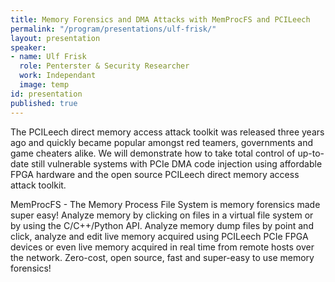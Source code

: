```yaml
---
title: Memory Forensics and DMA Attacks with MemProcFS and PCILeech
permalink: "/program/presentations/ulf-frisk/"
layout: presentation
speaker:
- name: Ulf Frisk
  role: Penterster & Security Researcher
  work: Independant
  image: temp
id: presentation
published: true
---
```


The PCILeech direct memory access attack toolkit was released three years ago and quickly became popular amongst red teamers, governments and game cheaters alike. We will demonstrate how to take total control of up-to-date still vulnerable systems with PCIe DMA code injection using affordable FPGA hardware and the open source PCILeech direct memory access attack toolkit.

MemProcFS - The Memory Process File System is memory forensics made super easy! Analyze memory by clicking on files in a virtual file system or by using the C/C++/Python API. Analyze memory dump files by point and click, analyze and edit live memory acquired using PCILeech PCIe FPGA devices or even live memory acquired in real time from remote hosts over the network. Zero-cost, open source, fast and super-easy to use memory forensics!

